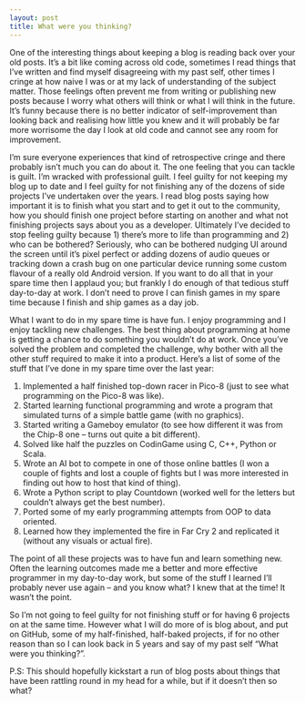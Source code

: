 ```yaml
---
layout: post
title: What were you thinking?
---
```


One of the interesting things about keeping a blog is reading back over your old posts. It’s a bit like coming across old code, sometimes I read things that I’ve written and find myself disagreeing with my past self, other times I cringe at how naive I was or at my lack of understanding of the subject matter. Those feelings often prevent me from writing or publishing new posts because I worry what others will think or what I will think in the future. It’s funny because there is no better indicator of self-improvement than looking back and realising how little you knew and it will probably be far more worrisome the day I look at old code and cannot see any room for improvement.

I’m sure everyone experiences that kind of retrospective cringe and there probably isn’t much you can do about it. The one feeling that you can tackle is guilt. I’m wracked with professional guilt. I feel guilty for not keeping my blog up to date and I feel guilty for not finishing any of the dozens of side projects I’ve undertaken over the years. I read blog posts saying how important it is to finish what you start and to get it out to the community, how you should finish one project before starting on another and what not finishing projects says about you as a developer. Ultimately I’ve decided to stop feeling guilty because 1) there’s more to life than programming and 2) who can be bothered? Seriously, who can be bothered nudging UI around the screen until it’s pixel perfect or adding dozens of audio queues or tracking down a crash bug on one particular device running some custom flavour of a really old Android version. If you want to do all that in your spare time then I applaud you; but frankly I do enough of that tedious stuff day-to-day at work. I don’t need to prove I can finish games in my spare time because I finish and ship games as a day job.

What I want to do in my spare time is have fun. I enjoy programming and I enjoy tackling new challenges. The best thing about programming at home is getting a chance to do something you wouldn’t do at work. Once you’ve solved the problem and completed the challenge, why bother with all the other stuff required to make it into a product. Here’s a list of some of the stuff that I’ve done in my spare time over the last year:

1. Implemented a half finished top-down racer in Pico-8 (just to see what programming on the Pico-8 was like).
2. Started learning functional programming and wrote a program that simulated turns of a simple battle game (with no graphics).
3. Started writing a Gameboy emulator (to see how different it was from the Chip-8 one – turns out quite a bit different).
4. Solved like half the puzzles on CodinGame using C, C++, Python or Scala.
5. Wrote an AI bot to compete in one of those online battles (I won a couple of fights and lost a couple of fights but I was more interested in finding out how to host that kind of thing).
6. Wrote a Python script to play Countdown (worked well for the letters but couldn’t always get the best number).
7. Ported some of my early programming attempts from OOP to data oriented.
8. Learned how they implemented the fire in Far Cry 2 and replicated it (without any visuals or actual fire).

The point of all these projects was to have fun and learn something new. Often the learning outcomes made me a better and more effective programmer in my day-to-day work, but some of the stuff I learned I’ll probably never use again – and you know what? I knew that at the time! It wasn’t the point.

So I’m not going to feel guilty for not finishing stuff or for having 6 projects on at the same time. However what I will do more of is blog about, and put on GitHub, some of my half-finished, half-baked projects, if for no other reason than so I can look back in 5 years and say of my past self “What were you thinking?”.

P.S: This should hopefully kickstart a run of blog posts about things that have been rattling round in my head for a while, but if it doesn’t then so what?